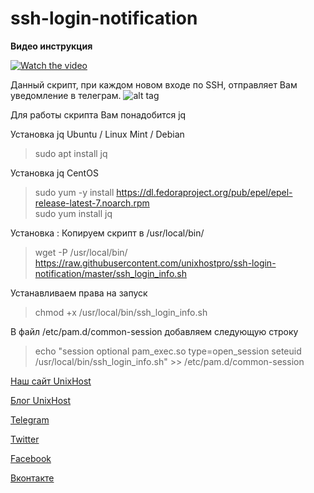 # ssh-login-notification
**Видео инструкция**

[![Watch the video](https://img.youtube.com/vi/a6gkXZ-2pQI/0.jpg)](https://youtu.be/a6gkXZ-2pQI)


Данный скрипт, при каждом новом входе по SSH, отправляет Вам уведомление в телеграм. 
![alt tag](https://github.com/unixhostpro/ssh-login-notification/blob/master/sshlogin.png)

Для работы скрипта Вам понадобится jq 

Установка jq Ubuntu / Linux Mint / Debian
> sudo apt install jq

Установка jq CentOS
> sudo yum -y install https://dl.fedoraproject.org/pub/epel/epel-release-latest-7.noarch.rpm<br />
> sudo yum install jq

Установка :
Копируем скрипт в /usr/local/bin/
> wget -P /usr/local/bin/ https://raw.githubusercontent.com/unixhostpro/ssh-login-notification/master/ssh_login_info.sh

Устанавливаем права на запуск 
> chmod +x /usr/local/bin/ssh_login_info.sh

В файл /etc/pam.d/common-session добавляем следующую строку 
> echo "session optional pam_exec.so type=open_session seteuid /usr/local/bin/ssh_login_info.sh" >> /etc/pam.d/common-session


[Наш сайт UnixHost](https://unixhost.pro/)

[Блог UnixHost](https://blog.unixhost.pro/)

[Telegram](https://t.me/unixhostpro)

[Twitter](https://twitter.com/UnixHostPro)

[Facebook](https://www.facebook.com/unixhost.pro)

[Вконтакте](https://vk.com/unixhost)

